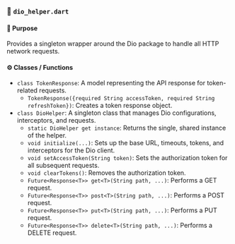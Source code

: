 ### 📄 `dio_helper.dart`

#### 🧩 Purpose

Provides a singleton wrapper around the Dio package to handle all HTTP network requests.

#### ⚙️ Classes / Functions

*   `class TokenResponse`: A model representing the API response for token-related requests.
    *   `TokenResponse({required String accessToken, required String refreshToken})`: Creates a token response object.
*   `class DioHelper`: A singleton class that manages Dio configurations, interceptors, and requests.
    *   `static DioHelper get instance`: Returns the single, shared instance of the helper.
    *   `void initialize(...)`: Sets up the base URL, timeouts, tokens, and interceptors for the Dio client.
    *   `void setAccessToken(String token)`: Sets the authorization token for all subsequent requests.
    *   `void clearTokens()`: Removes the authorization token.
    *   `Future<Response<T>> get<T>(String path, ...)`: Performs a GET request.
    *   `Future<Response<T>> post<T>(String path, ...)`: Performs a POST request.
    *   `Future<Response<T>> put<T>(String path, ...)`: Performs a PUT request.
    *   `Future<Response<T>> delete<T>(String path, ...)`: Performs a DELETE request.
